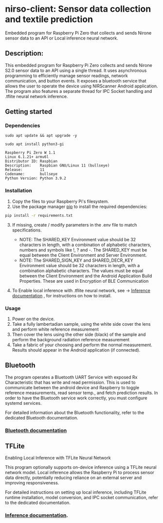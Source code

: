 # nirso-client: Sensor data collection and textile prediction

Embedded program for Raspberry Pi Zero that collects and sends Nirone sensor data to an API or Local inference neural network.

## Description:

This embedded program for Raspberry Pi Zero collects and sends Nirone S2.0 sensor data to an API using a single thread. It uses asynchronous programming to efficiently manage sensor readings, network communication, and button events. It exposes a bluetooth service that allows the user to operate the device using NIRScanner Android application. The program also features a separate thread for IPC Socket handling and .tflite neural network inference.

## Getting started

### Dependencies

```
sudo apt update && apt upgrade -y

sudo apt install python3-gi
```

```
Raspberry Pi Zero W 1.1
Linux 6.1.21+ armv6l
Distributor ID: Raspbian
Description:    Raspbian GNU/Linux 11 (bullseye)
Release:        11
Codename:       bullseye
Python Version: Python 3.9.2
```

### Installation

1. Copy the files to your Raspberry Pi's filesystem.
2. Use the package manager [pip](https://pip.pypa.io/en/stable/) to install the required dependencies:
```bash
pip install -r requirements.txt
```
3. If missing, create / modify parameters in the .env file to match specifications.
    - NOTE: The SHARED_KEY Environment value should be 32 characters in length, with a combination of alphabetic characters, numbers and symbols like !, ? and -. The SHARED_KEY must be equal between the Client Environment and Server Environment.
    - NOTE: The SHARED_SIGN_KEY and SHARED_DECR_KEY Environment value should be 32 characters in length, with a combination alphabetic characters. The values must be equal between the Client Environment and the Android Application Build Properties. These are used in Encryption of BLE Communication

4. To Enable local inference with .tflite neural network, see -> [Inference documentation](client/src/inference/README.md) , for instructions on how to install.

### Usage

1. Power on the device.
2. Take a fully lambertadian sample, using the white side cover the lens and perform white reference measurement
3. Then cover the lens using the other side (black) of the sample and perform the background radiation reference measurement
4. Take a fabric of your choosing and perform the normal measurement. Results should appear in the Android application (if connected).

## Bluetooth

The program operates a Bluetooth UART Service with exposed Rx Characteristic that has write and read permission. 
This is used to communicate between the android device and Raspberry to toggle reference measurements, read sensor temp., and fetch prediction results.
In order to have the Bluetooth service work correctly, you must configure systemd services.

For detailed information about the Bluetooth functionality, refer to the dedicated Bluetooth documentation.
### [Bluetooth documentation](src/bt/README.md)

## TFLite

Enabling Local Inference with TFLite Neural Network

This program optionally supports on-device inference using a TFLite neural network model. Local inference allows the Raspberry Pi to process sensor data directly, potentially reducing reliance on an external server and improving responsiveness.

For detailed instructions on setting up local inference, including TFLite runtime installation, model conversion, and IPC socket communication, refer to the dedicated documentation.
### [Inference documentation](src/inference/README.md).
